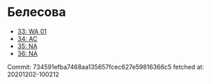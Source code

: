 # Белесова
- [33: WA 01](33.md)
- [34: AC](34.md)
- [35: NA](35.md)
- [36: NA](36.md)

Commit: 734591efba7468aa135657fcec627e59816366c5
 fetched at: 20201202-100212
